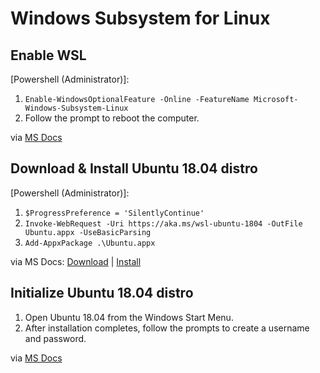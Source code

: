 # Windows Subsystem for Linux

## Enable WSL

[Powershell (Administrator)]:
 1. `Enable-WindowsOptionalFeature -Online -FeatureName Microsoft-Windows-Subsystem-Linux`
 2. Follow the prompt to reboot the computer.

via [MS Docs](https://docs.microsoft.com/en-us/windows/wsl/install-win10#install-the-windows-subsystem-for-linux)

## Download & Install Ubuntu 18.04 distro

[Powershell (Administrator)]:
 1. `$ProgressPreference = 'SilentlyContinue'`
 2. `Invoke-WebRequest -Uri https://aka.ms/wsl-ubuntu-1804 -OutFile Ubuntu.appx -UseBasicParsing`
 3. `Add-AppxPackage .\Ubuntu.appx`

via MS Docs: [Download](https://docs.microsoft.com/en-us/windows/wsl/install-manual#downloading-distros-via-the-command-line) | [Install](https://docs.microsoft.com/en-us/windows/wsl/install-manual#installing-your-distro)

## Initialize Ubuntu 18.04 distro

 1. Open Ubuntu 18.04 from the Windows Start Menu.
 2. After installation completes, follow the prompts to create a username and password.

via [MS Docs](https://docs.microsoft.com/en-us/windows/wsl/initialize-distro)
